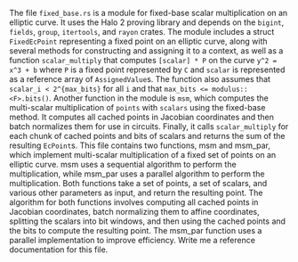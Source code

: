 The file `fixed_base.rs` is a module for fixed-base scalar multiplication on an elliptic curve. It uses the Halo 2 proving library and depends on the `bigint`, `fields`, `group`, `itertools`, and `rayon` crates. The module includes a struct `FixedEcPoint` representing a fixed point on an elliptic curve, along with several methods for constructing and assigning it to a context, as well as a function `scalar_multiply` that computes `[scalar] * P` on the curve `y^2 = x^3 + b` where `P` is a fixed point represented by `C` and `scalar` is represented as a reference array of `AssignedValue`s. The function also assumes that `scalar_i < 2^{max_bits}` for all `i` and that `max_bits <= modulus::<F>.bits()`. Another function in the module is `msm`, which computes the multi-scalar multiplication of `points` with `scalars` using the fixed-base method. It computes all cached points in Jacobian coordinates and then batch normalizes them for use in circuits. Finally, it calls `scalar_multiply` for each chunk of cached points and bits of scalars and returns the sum of the resulting `EcPoint`s.
This file contains two functions, msm and msm_par, which implement multi-scalar multiplication of a fixed set of points on an elliptic curve. msm uses a sequential algorithm to perform the multiplication, while msm_par uses a parallel algorithm to perform the multiplication. Both functions take a set of points, a set of scalars, and various other parameters as input, and return the resulting point. The algorithm for both functions involves computing all cached points in Jacobian coordinates, batch normalizing them to affine coordinates, splitting the scalars into bit windows, and then using the cached points and the bits to compute the resulting point. The msm_par function uses a parallel implementation to improve efficiency. Write me a reference documentation for this file.